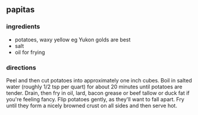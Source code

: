 ## papitas

### ingredients 

* potatoes, waxy yellow eg Yukon golds are best
* salt
* oil for frying

### directions

Peel and then cut potatoes into approximately one inch cubes. Boil in salted water (roughly 1/2 tsp per quart) for about 20 minutes until potatoes are tender. Drain, then fry in oil, lard, bacon grease or beef tallow or duck fat if you're feeling fancy. 
Flip potatoes gently, as they'll want to fall apart. Fry until they form a nicely browned crust on all sides and then serve hot. 
